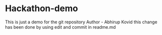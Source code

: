 # Hackathon-demo
This is just a demo for the git repository
Author - Abhirup Kovid
this change has been done by using edit and commit in readme.md
